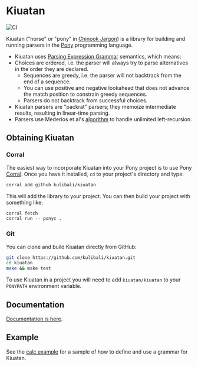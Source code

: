 # Kiuatan

![CI](https://github.com/kulibali/kiuatan/workflows/CI/badge.svg)

Kiuatan ("horse" or "pony" in [Chinook Jargon](https://en.wikipedia.org/wiki/Chinook_Jargon#Chinook_Jargon_words_used_by_English-language_speakers)) is a library for building and running parsers in the [Pony](https://www.ponylang.org) programming language.

- Kiuatan uses [Parsing Expression Grammar](https://en.wikipedia.org/wiki/Parsing_expression_grammar) semantics, which means:
- Choices are ordered, i.e. the parser will always try to parse alternatives in the order they are declared.
  - Sequences are greedy, i.e. the parser will not backtrack from the end of a sequence.
  - You can use positive and negative lookahead that does not advance the match position to constrain greedy sequences.
  - Parsers do not backtrack from successful choices.
- Kiuatan parsers are "packrat" parsers; they memoize intermediate results, resulting in linear-time parsing.
- Parsers use Mederios et al's [algorithm](https://arxiv.org/abs/1207.0443) to handle unlimited left-recursion.

## Obtaining Kiuatan

### Corral

The easiest way to incorporate Kiuatan into your Pony project is to use Pony [Corral](https://github.com/ponylang/corral).  Once you have it installed, `cd` to your project's directory and type:

```bash
corral add github kulibali/kiuatan
```

This will add the library to your project.  You can then build your project with something like:

```bash
corral fetch
corral run -- ponyc .
```

### Git

You can clone and build Kiuatan directly from GitHub:

```bash
git clone https://github.com/kulibali/kiuatan.git
cd kiuatan
make && make test
```

To use Kiuatan in a project you will need to add `kiuatan/kiuatan` to your `PONYPATH` environment variable.

## Documentation

[Documentation is here](https://kulibali.github.io/kiuatan/kiuatan--index/).

## Example

See the [calc example](https://github.com/kulibali/kiuatan/blob/master/examples/calc/calc) for a sample of how to define and use a grammar for Kiuatan.

